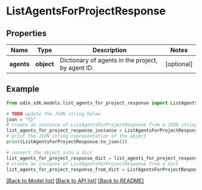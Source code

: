 # ListAgentsForProjectResponse


## Properties

Name | Type | Description | Notes
------------ | ------------- | ------------- | -------------
**agents** | **object** | Dictionary of agents in the project, by agent ID. | [optional] 

## Example

```python
from odin_sdk.models.list_agents_for_project_response import ListAgentsForProjectResponse

# TODO update the JSON string below
json = "{}"
# create an instance of ListAgentsForProjectResponse from a JSON string
list_agents_for_project_response_instance = ListAgentsForProjectResponse.from_json(json)
# print the JSON string representation of the object
print(ListAgentsForProjectResponse.to_json())

# convert the object into a dict
list_agents_for_project_response_dict = list_agents_for_project_response_instance.to_dict()
# create an instance of ListAgentsForProjectResponse from a dict
list_agents_for_project_response_from_dict = ListAgentsForProjectResponse.from_dict(list_agents_for_project_response_dict)
```
[[Back to Model list]](../README.md#documentation-for-models) [[Back to API list]](../README.md#documentation-for-api-endpoints) [[Back to README]](../README.md)


